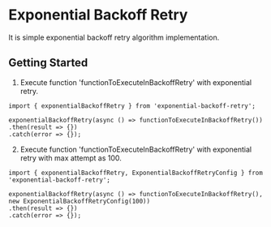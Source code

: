 # Exponential Backoff Retry

It is simple exponential backoff retry algorithm implementation.


## Getting Started

1. Execute function 'functionToExecuteInBackoffRetry' with exponential retry.

```
import { exponentialBackoffRetry } from 'exponential-backoff-retry';

exponentialBackoffRetry(async () => functionToExecuteInBackoffRetry())
.then(result => {})
.catch(error => {});
```

2. Execute function 'functionToExecuteInBackoffRetry' with exponential retry with max attempt as 100.
```
import { exponentialBackoffRetry, ExponentialBackoffRetryConfig } from 'exponential-backoff-retry';

exponentialBackoffRetry(async () => functionToExecuteInBackoffRetry(), new ExponentialBackoffRetryConfig(100))
.then(result => {})
.catch(error => {});
```
